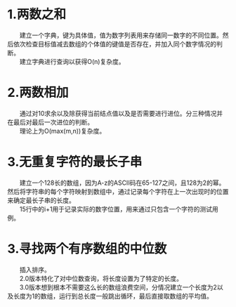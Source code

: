 # 1.两数之和
&emsp;&emsp;建立一个字典，键为具体值，值为数字列表用来存储同一数字的不同位置。然后依次检查目标值减去数组的个体值的键值是否存在，并加入同个数字情况的判断。  
&emsp;&emsp;建立字典进行查询以获得O(n)复杂度。  


# 2.两数相加
&emsp;&emsp;通过对10求余以及除获得当前结点值以及是否需要进行进位。分三种情况并在最后对最后一次进位的判断。  
&emsp;&emsp;理论上为O(max(m,n))复杂度。  


# 3.无重复字符的最长子串
&emsp;&emsp;建立一个128长的数组，因为A-z的ASCII码在65-127之间，且128为2的幂。然后将字符串的每个字符映射到数组中，通过记录每个字符在上一次出现时的位置来确定最长子串的长度。  
&emsp;&emsp;15行中的i+1用于记录实际的数字位置，用来通过只包含一个字符的测试用例。  


# 3.寻找两个有序数组的中位数
&emsp;&emsp;插入排序。  
&emsp;&emsp;2.0版本特化了对中位数查询，将长度设置为了特定的长度。  
&emsp;&emsp;3.0版本想到根本不需要这么长的数组浪费空间，分情况建立一个长度为2以及长度为1的数组，运行到总长度一般跳出循环，最后直接取数组的平均值。
